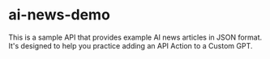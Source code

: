 # ai-news-demo
This is a sample API that provides example AI news articles in JSON format. It's designed to help you practice adding an API Action to a Custom GPT.
